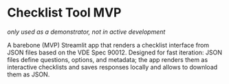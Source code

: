 # Checklist Tool MVP
_only used as a demonstrator, not in active development_

A barebone (MVP) Streamlit app that renders a checklist interface from JSON files based on the VDE Spec 90012. Designed for fast iteration: JSON files define questions, options, and metadata; the app renders them as interactive checklists and saves responses locally and allows to download them as JSON.

